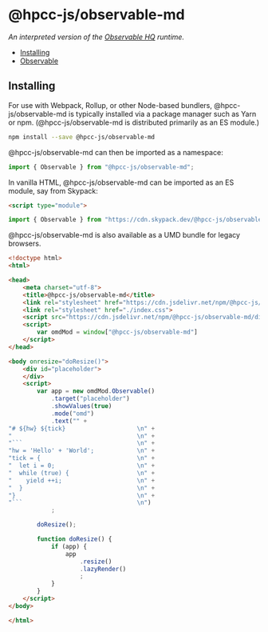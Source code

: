# @hpcc-js/observable-md

_An interpreted version of the [Observable HQ](https://observablehq.com) runtime._

* [Installing](#installing)
* [Observable](src/observable)

## Installing

For use with Webpack, Rollup, or other Node-based bundlers, @hpcc-js/observable-md is typically installed via a package manager such as Yarn or npm. (@hpcc-js/observable-md is distributed primarily as an ES module.)

```bash
npm install --save @hpcc-js/observable-md
```

@hpcc-js/observable-md can then be imported as a namespace:

```js
import { Observable } from "@hpcc-js/observable-md";
```

In vanilla HTML, @hpcc-js/observable-md can be imported as an ES module, say from Skypack:

```html
<script type="module">

import { Observable } from "https://cdn.skypack.dev/@hpcc-js/observable-md";

```

@hpcc-js/observable-md is also available as a UMD bundle for legacy browsers.

```html
<!doctype html>
<html>

<head>
    <meta charset="utf-8">
    <title>@hpcc-js/observable-md</title>
    <link rel="stylesheet" href="https://cdn.jsdelivr.net/npm/@hpcc-js/common/font-awesome/css/font-awesome.min.css">
    <link rel="stylesheet" href="./index.css">
    <script src="https://cdn.jsdelivr.net/npm/@hpcc-js/observable-md/dist/index.full.js" type="text/javascript" charset="utf-8"></script>
    <script>
        var omdMod = window["@hpcc-js/observable-md"]
    </script>
</head>

<body onresize="doResize()">
    <div id="placeholder">
    </div>
    <script>
        var app = new omdMod.Observable()
            .target("placeholder")
            .showValues(true)
            .mode("omd")
            .text("" +
"# ${hw} ${tick}                    \n" +
"                                   \n" +
"```                                \n" +
"hw = 'Hello' + 'World';            \n" +
"tick = {                           \n" +
"  let i = 0;                       \n" +
"  while (true) {                   \n" +
"    yield ++i;                     \n" +
"  }                                \n" +
"}                                  \n" +
"```                                \n")
            ;

        doResize();

        function doResize() {
            if (app) {
                app
                    .resize()
                    .lazyRender()
                    ;
            }
        }
    </script>
</body>

</html>
```
